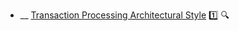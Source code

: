 * __ [Transaction Processing Architectural Style]({{baseUrl}}/architecture/architecturalStyles/transactionProcessing) :one: <trigger for="pop:architecturalStyles-transactionProcessing-preview">:mag:</trigger>

<popover id="pop:architecturalStyles-transactionProcessing-preview" title=":mag: Transaction Processing Architectural Style" placement="right">
  <div slot="content">
    <include src=".\preview.md" />
  </div>
</popover>
